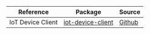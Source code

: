 | Reference | Package | Source |
|---|---|---|
|IoT Device Client|[iot-device-client](https://repo1.maven.org/maven2/com/microsoft/azure/sdk/iot/iot-device-client)|[Github](https://github.com/Azure/azure-sdk-for-java)|
